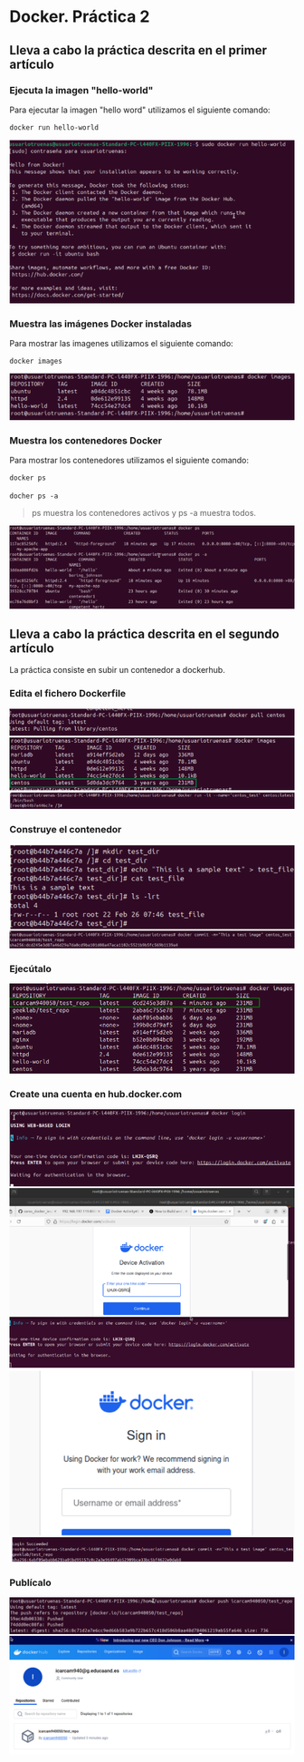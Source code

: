 # Docker. Práctica 2



## Lleva a cabo la práctica descrita en el primer artículo

### Ejecuta la imagen "hello-world"

Para  ejecutar la imagen "hello word" utilizamos el siguiente comando:
`````
docker run hello-world

`````

![img1](/Docker/Images/Screenshot_1.png)

### Muestra las imágenes Docker instaladas

Para  mostrar las imagenes  utilizamos el siguiente comando:
`````
docker images

`````

![img1](/Docker/Images/Screenshot_2.png)

### Muestra los contenedores Docker

Para  mostrar los contenedores utilizamos el siguiente comando:
`````
docker ps

docher ps -a

`````

> ps muestra los contenedores activos y ps -a muestra todos.


![img1](/Docker/Images/Screenshot_3.png)

## Lleva a cabo la práctica descrita en el segundo artículo

La práctica consiste en subir un contenedor a dockerhub.

### Edita el fichero Dockerfile
![img1](/Docker/Images/Screenshot_4.png)
![img1](/Docker/Images/Screenshot_5.png)
![img1](/Docker/Images/Screenshot_6.png)

### Construye el contenedor
![img1](/Docker/Images/Screenshot_7.png)
![img1](/Docker/Images/Screenshot_8.png)

### Ejecútalo

![img1](/Docker/Images/Screenshot_9.png)

### Create una cuenta en hub.docker.com
![img1](/Docker/Images/Screenshot_10.png)
![img1](/Docker/Images/Screenshot_11.png)
![img1](/Docker/Images/Screenshot_12.png)
![img1](/Docker/Images/Screenshot_13.png)

### Publícalo
![img1](/Docker/Images/Screenshot_14.png)
![img1](/Docker/Images/Screenshot_142.png)
